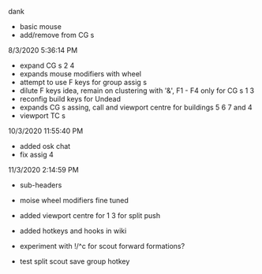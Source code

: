 dank

* basic mouse
* add/remove from CG s

8/3/2020 5:36:14 PM
* expand CG s 2 4
* expands mouse modifiers with wheel
* attempt to use F keys for group assig s
* dilute F keys idea, remain on clustering with '&', F1 - F4 only for CG s 1 3
* reconfig build keys for Undead
* expands CG s assing, call and viewport centre for buildings 5 6 7 and 4
* viewport TC s


10/3/2020 11:55:40 PM
* added osk chat
* fix assig 4 

11/3/2020 2:14:59 PM
* sub-headers 
* moise wheel modifiers fine tuned
* added viewport centre for 1 3 for split push
* added hotkeys and hooks in wiki


* experiment with !/^c for scout forward formations?
* test split scout save group hotkey
